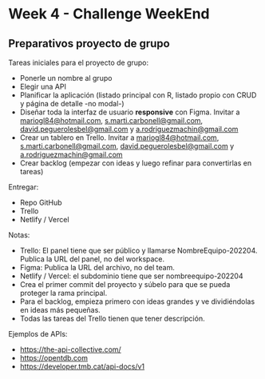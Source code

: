 # Week 4 - Challenge WeekEnd

## Preparativos proyecto de grupo

Tareas iniciales para el proyecto de grupo:

- Ponerle un nombre al grupo
- Elegir una API
- Planificar la aplicación (listado principal con R, listado propio con CRUD y página de detalle -no modal-)
- Diseñar toda la interfaz de usuario **responsive** con Figma. Invitar a mariogl84@hotmail.com, s.marti.carbonell@gmail.com, david.peguerolesbel@gmail.com y a.rodriguezmachin@gmail.com
- Crear un tablero en Trello. Invitar a mariogl84@hotmail.com, s.marti.carbonell@gmail.com, david.peguerolesbel@gmail.com y a.rodriguezmachin@gmail.com
- Crear backlog (empezar con ideas y luego refinar para convertirlas en tareas)

Entregar:

- Repo GitHub
- Trello
- Netlify / Vercel

Notas:

- Trello: El panel tiene que ser público y llamarse NombreEquipo-202204. Publica la URL del panel, no del workspace.
- Figma: Publica la URL del archivo, no del team.
- Netlify / Vercel: el subdominio tiene que ser nombreequipo-202204
- Crea el primer commit del proyecto y súbelo para que se pueda proteger la rama principal.
- Para el backlog, empieza primero con ideas grandes y ve dividiéndolas en ideas más pequeñas.
- Todas las tareas del Trello tienen que tener descripción.

Ejemplos de APIs:

- https://the-api-collective.com/
- https://opentdb.com
- https://developer.tmb.cat/api-docs/v1
